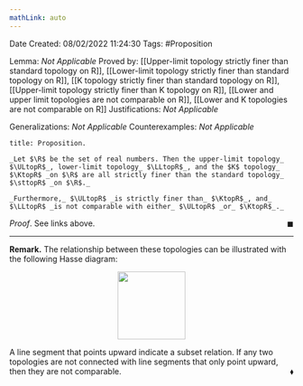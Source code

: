 ```yaml
---
mathLink: auto
---
```


<div class="topSpace"></div>

Date Created: 08/02/2022 11:24:30
Tags: #Proposition

Lemma: _Not Applicable_
Proved by: [[Upper-limit topology strictly finer than standard topology on R]], [[Lower-limit topology strictly finer than standard topology on R]], [[K topology strictly finer than standard topology on R]], [[Upper-limit topology strictly finer than K topology on R]], [[Lower and upper limit topologies are not comparable on R]], [[Lower and K topologies are not comparable on R]]
Justifications: _Not Applicable_

Generalizations: _Not Applicable_
Counterexamples: _Not Applicable_

``` ad-Proposition
title: Proposition.

_Let $\R$ be the set of real numbers. Then the upper-limit topology_ $\ULtopR$_, lower-limit topology_ $\LLtopR$_, and the $K$ topology_ $\KtopR$ _on $\R$ are all strictly finer than the standard topology_ $\sttopR$ _on $\R$._

_Furthermore,_ $\ULtopR$ _is strictly finer than_ $\KtopR$_, and_ $\LLtopR$ _is not comparable with either_ $\ULtopR$ _or_ $\KtopR$_._

```

_Proof_. See links above.<span style="float:right;">$\blacksquare$</span>

---

**Remark.** The relationship between these topologies can be illustrated with the following Hasse diagram:

<center><img src="app://local/home/zhao/Dropbox/MathWiki/Images/2022-02-09_212228/image.svg", width=120></center>

A line segment that points upward indicate a subset relation. If any two topologies are not connected with line segments that only point upward, then they are not comparable.<span style="float:right;">$\blacklozenge$</span>
